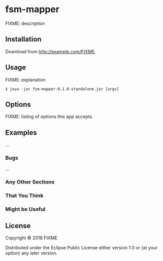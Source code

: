 # fsm-mapper

FIXME: description

## Installation

Download from http://example.com/FIXME.

## Usage

FIXME: explanation

    $ java -jar fsm-mapper-0.1.0-standalone.jar [args]

## Options

FIXME: listing of options this app accepts.

## Examples

...

### Bugs

...

### Any Other Sections
### That You Think
### Might be Useful

## License

Copyright © 2018 FIXME

Distributed under the Eclipse Public License either version 1.0 or (at
your option) any later version.
